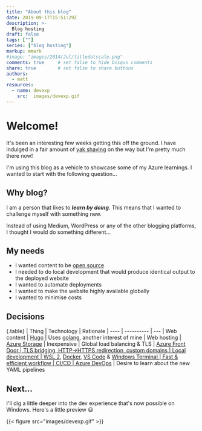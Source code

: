 ```yaml
---
title: "About this blog"
date: 2019-09-17T15:51:29Z
description: >-
  Blog hosting
draft: false
tags: [""]
series: ["blog hosting"]
markup: mmark
#image: "images/2014/Jul/titledotscale.png"
comments: true     # set false to hide Disqus comments
share: true        # set false to share buttons
authors:
  - matt
resources:
  - name: devexp
    src:  images/devexp.gif
---
```

# Welcome!

It's been an interesting few weeks getting this off the ground.
I have indulged in a fair amount of [yak shaving](https://www.hanselman.com/blog/YakShavingDefinedIllGetThatDoneAsSoonAsIShaveThisYak.aspx)
on the way but I'm pretty much there now!

I'm using this blog as a vehicle to showcase some of my Azure learnings.
I wanted to start with the following question...

## Why blog?

<!--more-->
I am a person that likes to ***learn by doing***.
This means that I wanted to challenge myself with something new.

Instead of using Medium, WordPress or any of the other blogging platforms,
I thought I would do something different...

## My needs

* I wanted content to be <a href="https://github.com/matt-FFFFFF/blog" target="_blank">open source</a>
* I needed to do local development that would produce identical output to the deployed website
* I wanted to automate deployments
* I wanted to make the website highly available globally
* I wanted to minimise costs

## Decisions

{.table}
| Thing | Technology | Rationale
| ---- | ---------- | ---
| Web content | <a href="https://gohugo.io/" target="_blank">Hugo</a> | Uses <a href="https://golang.org/" target="_blank">golang</a>, another interest of mine
| Web hosting | <a href="https://docs.microsoft.com/en-us/azure/storage/blobs/storage-blob-static-website" target="_blank">Azure Storage</a> | Inexpensive
| Global load balancing & TLS | <a href="https://azure.microsoft.com/en-gb/services/frontdoor/" target="_blank">Azure Front Door | TLS bridging, HTTP->HTTPS redirection, custom domains 
| Local development | <a href="https://docs.microsoft.com/en-us/windows/wsl/wsl2-install" target="_blank">WSL 2</a>, <a href="https://www.docker.com/" target="_blank">Docker</a>, <a href="https://code.visualstudio.com/" target="_blank">VS Code</a> & <a href="https://devblogs.microsoft.com/commandline/introducing-windows-terminal/" target="_blank">Windows Terminal | Fast & efficient workflow
| CI/CD | <a href="https://azure.microsoft.com/en-gb/services/devops/" target="_blank">Azure DevOps</a> | Desire to learn about the new YAML pipelines

## Next...

I'll dig a little deeper into the dev experience that's now possible on Windows. Here's a little preview :smiley:

{{< figure src="images/devexp.gif" >}}
